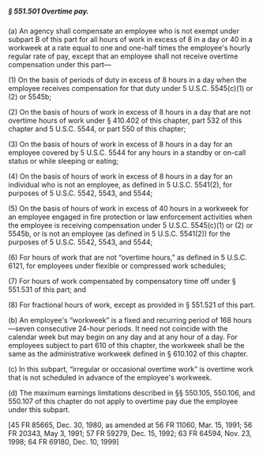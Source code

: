##### § 551.501 Overtime pay. #####

(a) An agency shall compensate an employee who is not exempt under subpart B of this part for all hours of work in excess of 8 in a day or 40 in a workweek at a rate equal to one and one-half times the employee's hourly regular rate of pay, except that an employee shall not receive overtime compensation under this part—

(1) On the basis of periods of duty in excess of 8 hours in a day when the employee receives compensation for that duty under 5 U.S.C. 5545(c)(1) or (2) or 5545b;

(2) On the basis of hours of work in excess of 8 hours in a day that are not overtime hours of work under § 410.402 of this chapter, part 532 of this chapter and 5 U.S.C. 5544, or part 550 of this chapter;

(3) On the basis of hours of work in excess of 8 hours in a day for an employee covered by 5 U.S.C. 5544 for any hours in a standby or on-call status or while sleeping or eating;

(4) On the basis of hours of work in excess of 8 hours in a day for an individual who is not an employee, as defined in 5 U.S.C. 5541(2), for purposes of 5 U.S.C. 5542, 5543, and 5544;

(5) On the basis of hours of work in excess of 40 hours in a workweek for an employee engaged in fire protection or law enforcement activities when the employee is receiving compensation under 5 U.S.C. 5545(c)(1) or (2) or 5545b, or is not an employee (as defined in 5 U.S.C. 5541(2)) for the purposes of 5 U.S.C. 5542, 5543, and 5544;

(6) For hours of work that are not “overtime hours,” as defined in 5 U.S.C. 6121, for employees under flexible or compressed work schedules;

(7) For hours of work compensated by compensatory time off under § 551.531 of this part; and

(8) For fractional hours of work, except as provided in § 551.521 of this part.

(b) An employee's “workweek” is a fixed and recurring period of 168 hours—seven consecutive 24-hour periods. It need not coincide with the calendar week but may begin on any day and at any hour of a day. For employees subject to part 610 of this chapter, the workweek shall be the same as the administrative workweek defined in § 610.102 of this chapter.

(c) In this subpart, “irregular or occasional overtime work” is overtime work that is not scheduled in advance of the employee's workweek.

(d) The maximum earnings limitations described in §§ 550.105, 550.106, and 550.107 of this chapter do not apply to overtime pay due the employee under this subpart.

[45 FR 85665, Dec. 30, 1980, as amended at 56 FR 11060, Mar. 15, 1991; 56 FR 20343, May 3, 1991; 57 FR 59279, Dec. 15, 1992; 63 FR 64594, Nov. 23, 1998; 64 FR 69180, Dec. 10, 1999]